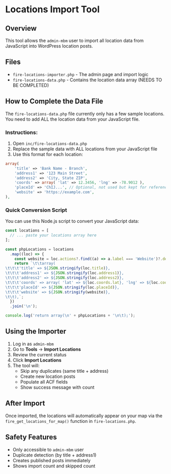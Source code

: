 # Locations Import Tool

## Overview

This tool allows the `admin-mbm` user to import all location data from JavaScript into WordPress location posts.

## Files

- `fire-locations-importer.php` - The admin page and import logic
- `fire-locations-data.php` - Contains the location data array (NEEDS TO BE COMPLETED)

## How to Complete the Data File

The `fire-locations-data.php` file currently only has a few sample locations. You need to add ALL the location data from your JavaScript file.

### Instructions:

1. Open `inc/fire-locations-data.php`
2. Replace the sample data with ALL locations from your JavaScript file
3. Use this format for each location:

```php
array(
    'title' => 'Bank Name - Branch',
    'address1' => '123 Main Street',
    'address2' => 'City, State ZIP',
    'coords' => array( 'lat' => 12.3456, 'lng' => -78.9012 ),
    'placeId' => 'ChIJ...', // Optional, not used but kept for reference
    'website' => 'https://example.com',
),
```

### Quick Conversion Script

You can use this Node.js script to convert your JavaScript data:

```javascript
const locations = [
  // ... paste your locations array here
];

const phpLocations = locations
  .map((loc) => {
    const website = loc.actions?.find((a) => a.label === 'Website')?.defaultUrl || '';
    return `\t\tarray(
\t\t\t'title' => ${JSON.stringify(loc.title)},
\t\t\t'address1' => ${JSON.stringify(loc.address1)},
\t\t\t'address2' => ${JSON.stringify(loc.address2)},
\t\t\t'coords' => array( 'lat' => ${loc.coords.lat}, 'lng' => ${loc.coords.lng} ),
\t\t\t'placeId' => ${JSON.stringify(loc.placeId)},
\t\t\t'website' => ${JSON.stringify(website)},
\t\t),`;
  })
  .join('\n');

console.log('return array(\n' + phpLocations + '\n\t);');
```

## Using the Importer

1. Log in as `admin-mbm`
2. Go to **Tools** → **Import Locations**
3. Review the current status
4. Click **Import Locations**
5. The tool will:
   - Skip any duplicates (same title + address)
   - Create new location posts
   - Populate all ACF fields
   - Show success message with count

## After Import

Once imported, the locations will automatically appear on your map via the `fire_get_locations_for_map()` function in `fire-locations.php`.

## Safety Features

- Only accessible to `admin-mbm` user
- Duplicate detection (by title + address1)
- Creates published posts immediately
- Shows import count and skipped count
